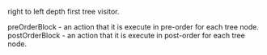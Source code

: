 right to left
depth first tree visitor.

preOrderBlock - an action that it is execute in pre-order for each tree node.
postOrderBlock - an action that it is execute in post-order for each tree node.
